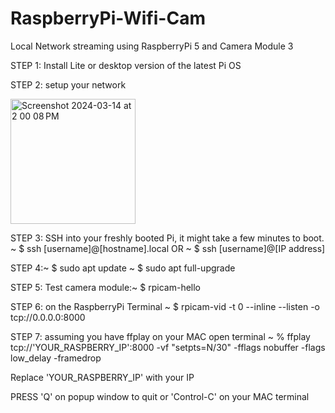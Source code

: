 # RaspberryPi-Wifi-Cam

Local Network streaming using RaspberryPi 5 and Camera Module 3

STEP 1: Install Lite or desktop version of the latest Pi OS

STEP 2: setup your network 

<img width="200" alt="Screenshot 2024-03-14 at 2 00 08 PM" src="https://github.com/javicar31/RaspberryPi-Wifi-Cam/assets/163356846/17646130-9a16-460b-940b-dd3d42aad1c6">

STEP 3: SSH into your freshly booted Pi, it might take a few minutes to boot.   ~ $ ssh [username]@[hostname].local OR ~ $ ssh [username]@[IP address]

STEP 4:~ $ sudo apt update
~ $ sudo apt full-upgrade

STEP 5: Test camera module:~ $ rpicam-hello

STEP 6: on the RaspberryPi Terminal ~ $ rpicam-vid -t 0 --inline --listen -o tcp://0.0.0.0:8000

STEP 7: assuming you have ffplay on your MAC open terminal ~ % ffplay tcp://'YOUR_RASPBERRY_IP':8000 -vf "setpts=N/30" -fflags nobuffer -flags low_delay -framedrop

Replace 'YOUR_RASPBERRY_IP' with your IP 

PRESS 'Q' on popup window to quit or 'Control-C' on your MAC terminal 


